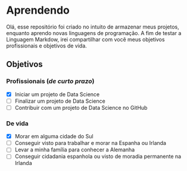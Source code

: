 # Aprendendo
Olá, esse repositório foi criado no intuito de armazenar meus projetos, enquanto aprendo novas linguagens de programação.
A fim de testar a Linguagem Markdow, irei compartilhar com você meus objetivos profissionais e objetivos de vida.
## Objetivos
### Profissionais (*de curto prazo*)
- [X] Iniciar um projeto de Data Science
- [ ] Finalizar um projeto de Data Science
- [ ] Contribuir com um projeto de Data Science no GitHub
### De vida
- [X] Morar em alguma cidade do Sul
- [ ] Conseguir visto para trabalhar e morar na Espanha ou Irlanda
- [ ] Levar a minha família para conhecer a Alemanha
- [ ] Conseguir cidadania espanhola ou visto de moradia permanente na Irlanda
